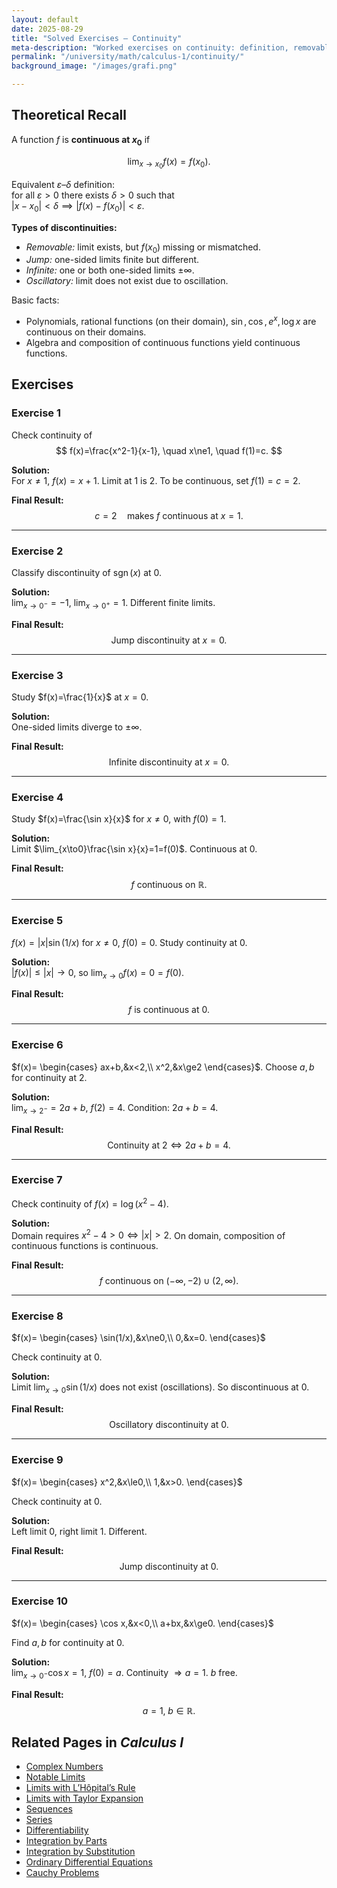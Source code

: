 ```yaml
---
layout: default
date: 2025-08-29
title: "Solved Exercises — Continuity"
meta-description: "Worked exercises on continuity: definition, removable, jump and infinite discontinuities, matching of piecewise functions, and domain analysis. Ten step-by-step solved examples."
permalink: "/university/math/calculus-1/continuity/"
background_image: "/images/grafi.png"

---
```


<div class="content-box">

## Theoretical Recall

A function $f$ is **continuous at $x_0$** if

$$
\lim_{x \to x_0} f(x) = f(x_0).
$$

Equivalent $\varepsilon$–$\delta$ definition:  
for all $\varepsilon>0$ there exists $\delta>0$ such that  
$|x-x_0|<\delta \implies |f(x)-f(x_0)|<\varepsilon$.

**Types of discontinuities:**
- *Removable:* limit exists, but $f(x_0)$ missing or mismatched.  
- *Jump:* one-sided limits finite but different.  
- *Infinite:* one or both one-sided limits $\pm\infty$.  
- *Oscillatory:* limit does not exist due to oscillation.

Basic facts:  
- Polynomials, rational functions (on their domain), $\sin,\cos,e^x,\log x$ are continuous on their domains.  
- Algebra and composition of continuous functions yield continuous functions.  

</div>

<div class="content-box">

## Exercises

### Exercise 1
Check continuity of
$$
f(x)=\frac{x^2-1}{x-1}, \quad x\ne1, \quad f(1)=c.
$$

**Solution:**  
For $x\ne1$, $f(x)=x+1$. Limit at $1$ is $2$. To be continuous, set $f(1)=c=2$.

**Final Result:**
$$
c=2 \quad \text{makes $f$ continuous at } x=1.
$$

---

### Exercise 2
Classify discontinuity of $\operatorname{sgn}(x)$ at $0$.

**Solution:**  
$\lim_{x\to0^-}=-1$, $\lim_{x\to0^+}=1$. Different finite limits.

**Final Result:**
$$
\text{Jump discontinuity at } x=0.
$$

---

### Exercise 3
Study $f(x)=\frac{1}{x}$ at $x=0$.

**Solution:**  
One-sided limits diverge to $\pm\infty$.

**Final Result:**
$$
\text{Infinite discontinuity at } x=0.
$$

---

### Exercise 4
Study $f(x)=\frac{\sin x}{x}$ for $x\ne0$, with $f(0)=1$.

**Solution:**  
Limit $\lim_{x\to0}\frac{\sin x}{x}=1=f(0)$. Continuous at $0$.

**Final Result:**
$$
f \text{ continuous on } \mathbb{R}.
$$

---

### Exercise 5
$f(x)=|x|\sin(1/x)$ for $x\ne0$, $f(0)=0$. Study continuity at $0$.

**Solution:**  
$|f(x)|\le |x|\to0$, so $\lim_{x\to0}f(x)=0=f(0)$.

**Final Result:**
$$
f \text{ is continuous at } 0.
$$

---

### Exercise 6
$f(x)=
\begin{cases}
ax+b,&x<2,\\
x^2,&x\ge2
\end{cases}$.
Choose $a,b$ for continuity at $2$.

**Solution:**  
$\lim_{x\to2^-}=2a+b$, $f(2)=4$. Condition: $2a+b=4$.

**Final Result:**
$$
\text{Continuity at }2 \iff 2a+b=4.
$$

---

### Exercise 7
Check continuity of $f(x)=\log(x^2-4)$.

**Solution:**  
Domain requires $x^2-4>0 \iff |x|>2$. On domain, composition of continuous functions is continuous.

**Final Result:**
$$
f \text{ continuous on } (-\infty,-2)\cup(2,\infty).
$$

---

### Exercise 8
$f(x)=
\begin{cases}
\sin(1/x),&x\ne0,\\
0,&x=0.
\end{cases}$

Check continuity at $0$.

**Solution:**  
Limit $\lim_{x\to0}\sin(1/x)$ does not exist (oscillations). So discontinuous at $0$.

**Final Result:**
$$
\text{Oscillatory discontinuity at } 0.
$$

---

### Exercise 9
$f(x)=
\begin{cases}
x^2,&x\le0,\\
1,&x>0.
\end{cases}$

Check continuity at $0$.

**Solution:**  
Left limit $0$, right limit $1$. Different.  

**Final Result:**
$$
\text{Jump discontinuity at } 0.
$$

---

### Exercise 10
$f(x)=
\begin{cases}
\cos x,&x<0,\\
a+bx,&x\ge0.
\end{cases}$

Find $a,b$ for continuity at $0$.

**Solution:**  
$\lim_{x\to0^-}\cos x=1$, $f(0)=a$. Continuity $\Rightarrow a=1$. $b$ free.

**Final Result:**
$$
a=1,\; b \in\mathbb{R}.
$$

</div>

<div class="content-box">

## Related Pages in *Calculus I*

- [Complex Numbers](/university/math/calculus-1/complex-numbers/)  
- [Notable Limits](/university/math/calculus-1/notable-limits/)  
- [Limits with L’Hôpital’s Rule](/university/math/calculus-1/limits-hopital/)  
- [Limits with Taylor Expansion](/university/math/calculus-1/limits-taylor/)  
- [Sequences](/university/math/calculus-1/sequences/)  
- [Series](/university/math/calculus-1/series/)  
- [Differentiability](/university/math/calculus-1/differentiability/)  
- [Integration by Parts](/university/math/calculus-1/integration-by-parts/)  
- [Integration by Substitution](/university/math/calculus-1/integration-by-substitution/)  
- [Ordinary Differential Equations](/university/math/calculus-1/odes-general/)  
- [Cauchy Problems](/university/math/calculus-1/odes-cauchy/)  

</div>
